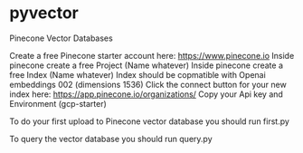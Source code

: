 # pyvector
Pinecone Vector Databases

Create a free Pinecone starter account here: https://www.pinecone.io
Inside pinecone create a free Project (Name whatever)
Inside pinecone create a free Index (Name whatever)
Index should be copmatible with Openai embeddings 002 (dimensions 1536)
Click the connect button for your new index here: https://app.pinecone.io/organizations/
Copy your Api key and Environment (gcp-starter)

To do your first upload to Pinecone vector database you should run first.py

To query the vector database you should run query.py
